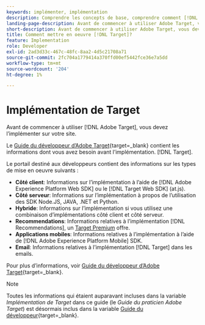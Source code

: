```yaml
---
keywords: implémenter, implémentation
description: Comprendre les concepts de base, comprendre comment [!DNL Target] fonctionne et s’intègre à votre infrastructure, et comprennent comment les visiteurs sont suivis.
landing-page-description: Avant de commencer à utiliser Adobe Target, vous devez l’implémenter sur votre site.
short-description: Avant de commencer à utiliser Adobe Target, vous devez l’implémenter sur votre site.
title: Comment mettre en oeuvre [!DNL Target]?
feature: Implementation
role: Developer
exl-id: 2ad3d33c-467c-48fc-8aa2-4d5c21708a71
source-git-commit: 2fc704a1779414a370ffd00ef5442fce36e7a5dd
workflow-type: tm+mt
source-wordcount: '204'
ht-degree: 1%

---
```


# Implémentation de Target

Avant de commencer à utiliser [!DNL Adobe Target], vous devez l’implémenter sur votre site.

Le [Guide du développeur d’Adobe Target](https://experienceleague.adobe.com/docs/target-dev/developer/overview.html){target=_blank} contient les informations dont vous avez besoin avant l’implémentation. [!DNL Target].

Le portail destiné aux développeurs contient des informations sur les types de mise en oeuvre suivants :

* **Côté client**: Informations sur l’implémentation à l’aide de [!DNL Adobe Experience Platform Web SDK] ou le [!DNL Target Web SDK] (at.js).
* **Côté serveur**: Informations sur l’implémentation à propos de l’utilisation des SDK Node.JS, JAVA, .NET et Python.
* **Hybride**: Informations sur l’implémentation si vous utilisez une combinaison d’implémentations côté client et côté serveur.
* **Recommendations**: Informations relatives à l’implémentation [!DNL Recommendations], un [Target Premium](/help/main/c-intro/intro.md#premium) offre.
* **Applications mobiles**: Informations relatives à l’implémentation à l’aide de [!DNL Adobe Experience Platform Mobile] SDK.
* **Email**: Informations relatives à l’implémentation [!DNL Target] dans les emails.

Pour plus d’informations, voir [Guide du développeur d’Adobe Target](https://experienceleague.adobe.com/docs/target-dev/developer/overview.html){target=_blank}.

>[!NOTE]
>
>Toutes les informations qui étaient auparavant incluses dans la variable *Implémentation de Target* dans ce guide (le *Guide du praticien Adobe Target*) est désormais inclus dans la variable [Guide du développeur](https://experienceleague.adobe.com/docs/target-dev/developer/overview.html){target=_blank}.




